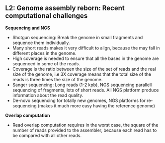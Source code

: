 ## L2: Genome assembly reborn: Recent computational challenges

**Sequencing and NGS**

- Shotgun sequencing: Break the genome in small fragments and sequence them individually.
- Many short reads makes it very difficult to align, because the may fall in different places in the genome.
- High coverage is needed to ensure that all the bases in the genome are sequenced in some of the reads.
- Coverage is the ratio between the size of the set of reads and the real size of the genome, i.e 3X coverage means that the total size of the reads is three times the size of the genome.
- Sanger sequencing: Long reads (1-2 kpb), NGS sequencing parallell sequencing of fragments, lots of short reads. All NGS platform produce information about the read quality.
- De-novo sequencing for totally new genomes, NGS platforms for re-sequencing (makes it much more easy having the reference genome)

**Overlap computation**

- Read overlap computation requires in the worst case, the square of the number of reads provided to the assembler, because each read has to be compared with all other reads. 
